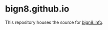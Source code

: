 bign8.github.io
===============
This repository houses the source for [bign8.info](http://bign8.info/).

